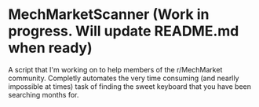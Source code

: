 # MechMarketScanner (Work in progress. Will update README.md when ready)
A script that I'm working on to help members of the r/MechMarket community. Completly automates the very time consuming (and nearlly impossible at times) task of finding the sweet keyboard that you have been searching months for. 
